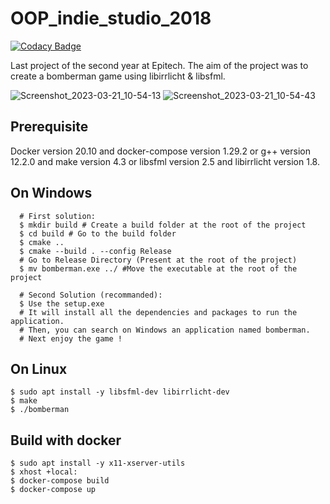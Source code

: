 # OOP_indie_studio_2018
[![Codacy Badge](https://app.codacy.com/project/badge/Grade/585426d4db494ecb921ee34a572e250f)](https://www.codacy.com/gh/LucasMarsala/OOP_indie_studio_2018/dashboard?utm_source=github.com&amp;utm_medium=referral&amp;utm_content=LucasMarsala/OOP_indie_studio_2018&amp;utm_campaign=Badge_Grade)

Last project of the second year at Epitech. The aim of the project was to create a bomberman game using libirrlicht & libsfml.


![Screenshot_2023-03-21_10-54-13](https://user-images.githubusercontent.com/39527261/226572038-031fd963-3833-4091-b11f-815d63c6bc04.png)
![Screenshot_2023-03-21_10-54-43](https://user-images.githubusercontent.com/39527261/226572050-b5691eaa-2535-4c6d-9a1a-61fb5209f8f6.png)

## Prerequisite

  Docker version 20.10 and docker-compose version 1.29.2 or g++ version 12.2.0 and make version 4.3 or libsfml version 2.5 and libirrlicht version 1.8.

## On Windows

```
  # First solution:
  $ mkdir build # Create a build folder at the root of the project
  $ cd build # Go to the build folder
  $ cmake ..
  $ cmake --build . --config Release
  # Go to Release Directory (Present at the root of the project)
  $ mv bomberman.exe ../ #Move the executable at the root of the project
```

```
  # Second Solution (recommanded):
  $ Use the setup.exe
  # It will install all the dependencies and packages to run the application.
  # Then, you can search on Windows an application named bomberman.
  # Next enjoy the game !
```

## On Linux

```
$ sudo apt install -y libsfml-dev libirrlicht-dev
$ make
$ ./bomberman
```

## Build with docker

```
$ sudo apt install -y x11-xserver-utils
$ xhost +local:
$ docker-compose build
$ docker-compose up
```
